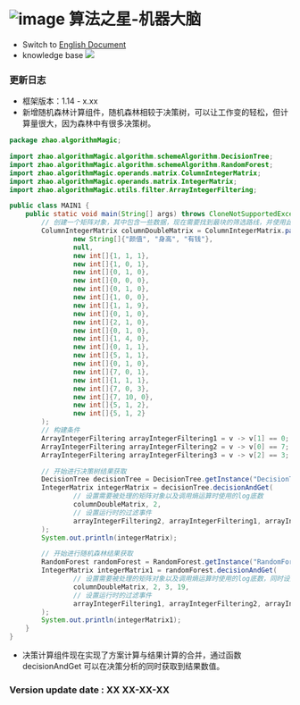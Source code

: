 # ![image](https://user-images.githubusercontent.com/113756063/194830221-abe24fcc-484b-4769-b3b7-ec6d8138f436.png) 算法之星-机器大脑

- Switch to [English Document](https://github.com/BeardedManZhao/algorithmStar/blob/main/src_code/update/1.12_1.13.md)
- knowledge base
  <a href="https://github.com/BeardedManZhao/algorithmStar/blob/main/KnowledgeDocument/knowledge%20base-Chinese.md">
  <img src = "https://user-images.githubusercontent.com/113756063/194838003-7ad14dac-b38c-4b57-a942-ba58f00baaf7.png"/>
  </a>

### 更新日志

* 框架版本：1.14 - x.xx
* 新增随机森林计算组件，随机森林相较于决策树，可以让工作变的轻松，但计算量很大，因为森林中有很多决策树。

```java
package zhao.algorithmMagic;

import zhao.algorithmMagic.algorithm.schemeAlgorithm.DecisionTree;
import zhao.algorithmMagic.algorithm.schemeAlgorithm.RandomForest;
import zhao.algorithmMagic.operands.matrix.ColumnIntegerMatrix;
import zhao.algorithmMagic.operands.matrix.IntegerMatrix;
import zhao.algorithmMagic.utils.filter.ArrayIntegerFiltering;

public class MAIN1 {
    public static void main(String[] args) throws CloneNotSupportedException {
        // 创建一个矩阵对象，其中包含一些数据，现在需要找到最块的筛选路线，并使用此路线将数据进行一次获取
        ColumnIntegerMatrix columnDoubleMatrix = ColumnIntegerMatrix.parse(
                new String[]{"颜值", "身高", "有钱"},
                null,
                new int[]{1, 1, 1},
                new int[]{1, 0, 1},
                new int[]{0, 1, 0},
                new int[]{0, 0, 0},
                new int[]{0, 1, 0},
                new int[]{1, 0, 0},
                new int[]{1, 1, 9},
                new int[]{0, 1, 0},
                new int[]{2, 1, 0},
                new int[]{0, 1, 0},
                new int[]{1, 4, 0},
                new int[]{0, 1, 1},
                new int[]{5, 1, 1},
                new int[]{0, 1, 0},
                new int[]{7, 0, 1},
                new int[]{1, 1, 1},
                new int[]{7, 0, 3},
                new int[]{7, 10, 0},
                new int[]{5, 1, 2},
                new int[]{5, 1, 2}
        );
        // 构建条件
        ArrayIntegerFiltering arrayIntegerFiltering1 = v -> v[1] == 0;
        ArrayIntegerFiltering arrayIntegerFiltering2 = v -> v[0] == 7;
        ArrayIntegerFiltering arrayIntegerFiltering3 = v -> v[2] == 3;

        // 开始进行决策树结果获取
        DecisionTree decisionTree = DecisionTree.getInstance("DecisionTree");
        IntegerMatrix integerMatrix = decisionTree.decisionAndGet(
                // 设置需要被处理的矩阵对象以及调用熵运算时使用的log底数
                columnDoubleMatrix, 2,
                // 设置运行时的过滤事件
                arrayIntegerFiltering2, arrayIntegerFiltering1, arrayIntegerFiltering3
        );
        System.out.println(integerMatrix);

        // 开始进行随机森林结果获取
        RandomForest randomForest = RandomForest.getInstance("RandomForest");
        IntegerMatrix integerMatrix1 = randomForest.decisionAndGet(
                // 设置需要被处理的矩阵对象以及调用熵运算时使用的log底数，同时设置了森林中的决策树数量3，以及决策树负责的样本量7
                columnDoubleMatrix, 2, 3, 19,
                // 设置运行时的过滤事件
                arrayIntegerFiltering1, arrayIntegerFiltering2, arrayIntegerFiltering3
        );
        System.out.println(integerMatrix1);
    }
}
```

* 决策计算组件现在实现了方案计算与结果计算的合并，通过函数 decisionAndGet 可以在决策分析的同时获取到结果数值。

### Version update date : XX XX-XX-XX